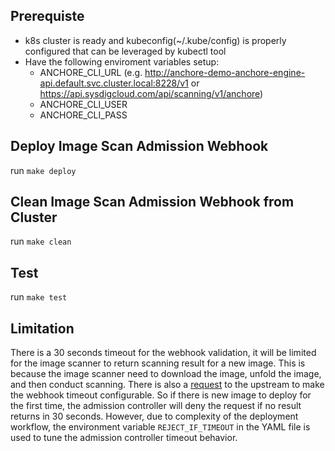 ## Prerequiste
- k8s cluster is ready and kubeconfig(~/.kube/config) is properly configured that can be leveraged by kubectl tool
- Have the following enviroment variables setup: 
  - ANCHORE_CLI_URL (e.g. http://anchore-demo-anchore-engine-api.default.svc.cluster.local:8228/v1 or https://api.sysdigcloud.com/api/scanning/v1/anchore)
  - ANCHORE_CLI_USER
  - ANCHORE_CLI_PASS

## Deploy Image Scan Admission Webhook
run `make deploy`

## Clean Image Scan Admission Webhook from Cluster
run `make clean`

## Test
run `make test`

## Limitation
There is a 30 seconds timeout for the webhook validation, it will be limited for the image scanner to return scanning result for a new image. This is because the image scanner need to download the image, unfold the image, and then conduct scanning. There is also a [request](https://github.com/kubernetes/kubernetes/issues/60914) to the upstream to make the webhook timeout configurable. So if there is new image to deploy for the first time, the admission controller will deny the request if no result returns in 30 seconds. However, due to complexity of the deployment workflow, the environment variable `REJECT_IF_TIMEOUT` in the YAML file is used to tune the admission controller timeout behavior. 

